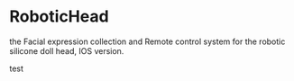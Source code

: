 # RoboticHead
the Facial expression collection and Remote control system for the robotic silicone doll head, IOS version.


test
